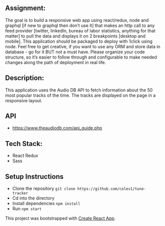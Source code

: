 ## Assignment: 
The goal is to build a responsive web app using react/redux, node and graphql [if new to graphql then don’t use it] that makes an http call to any feed provider [twitter, linkedIn, bureau of labor statistics, anything for that matter] to pull the data and displays it on 2 breakpoints [desktop and mobile]. This application should be packaged to deploy with 1click using node. Feel free to get creative, if you want to use any ORM and store data in database - go for it BUT not a must have. Please organize your code structure, so it’s easier to follow through and configurable to make needed changes along the path of deployment in real life.

## Description:
This application uses the Audio DB API to fetch information about the 50 most popular tracks of the time. The tracks are displayed on the page in a responsive layout.

## API 
* https://www.theaudiodb.com/api_guide.php


## Tech Stack:
* React Redux
* Sass

## Setup Instructions

* Clone the repository `git clone https://github.com/colev1/tune-tracker`
* Cd into the directory
* Install dependencies `npm install`
* Run `npm start`


This project was bootstrapped with [Create React App](https://github.com/facebook/create-react-app).
